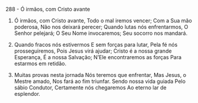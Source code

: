 288 - Ó irmãos, com Cristo avante

1. Ó irmãos, com Cristo avante,
   Todo o mal iremos vencer;
   Com a Sua mão poderosa,
   Não nos deixará perecer;
   Quando lutas nós enfrentarmos,
   O Senhor pelejará;
   O Seu Nome invocaremos;
   Seu socorro nos mandará.

2. Quando fracos nós estivermos
   E sem forças para lutar,
   Pela fé nós prosseguiremos,
   Pois Jesus virá ajudar;
   Cristo é a nossa grande Esperança,
   É a nossa Salvação;
   N’Ele encontraremos as forças
   Para estarmos em retidão.

3. Muitas provas nesta jornada
   Nós teremos que enfrentar,
   Mas Jesus, o Mestre amado,
   Nos fará ao fim triunfar.
   Sendo nossa vida guiada
   Pelo sábio Condutor,
   Certamente nós chegaremos
   Ao eterno lar de esplendor.
